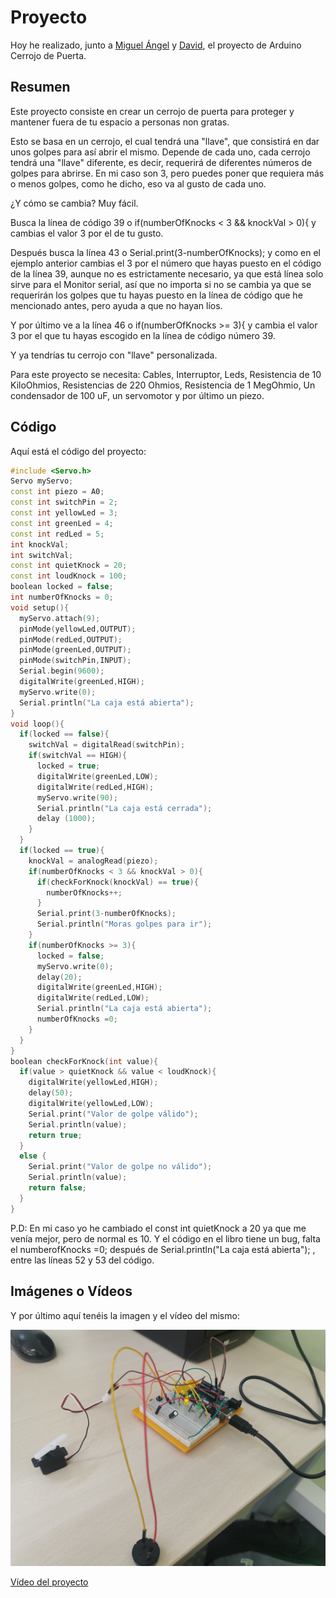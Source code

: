                                                        
# Proyecto

Hoy he realizado, junto a [Miguel Ángel](https://github.com/miguelamgel1107) y [David](https://github.com/DavidMenCam), el proyecto de Arduino Cerrojo de Puerta.

## Resumen

Este proyecto consiste en crear un cerrojo de puerta para proteger y mantener fuera de tu espacio a personas non gratas.

Esto se basa en un cerrojo, el cual tendrá una "llave", que consistirá en dar unos golpes para así abrir el mismo. Depende de cada uno, cada cerrojo tendrá una "llave" diferente, es decir, requerirá de diferentes números de golpes para abrirse. En mi caso son 3, pero puedes poner que requiera más o menos golpes, como he dicho, eso va al gusto de cada uno.

¿Y cómo se cambia? Muy fácil. 

Busca la línea de código 39 o if(numberOfKnocks < 3 && knockVal > 0){ y cambias el valor 3 por el de tu gusto.

Después busca la línea 43 o Serial.print(3-numberOfKnocks); y como en el ejemplo anterior cambias el 3 por el número que hayas puesto en el código de la línea 39, aunque no es estrictamente necesario, ya que está línea solo sirve para el Monitor serial, así que no importa si no se cambia ya que se requerirán los golpes que tu hayas puesto en la línea de código que he mencionado antes, pero ayuda a que no hayan líos.

Y por último ve a la línea 46 o if(numberOfKnocks >= 3){ y cambia el valor 3 por el que tu hayas escogido en la línea de código número 39. 

Y ya tendrías tu cerrojo con "llave" personalizada.

Para este proyecto se necesita: Cables, Interruptor, Leds, Resistencia de 10 KiloOhmios, Resistencias de 220 Ohmios, Resistencia de 1 MegOhmio, Un condensador de 100 uF, un servomotor y por último un piezo.


## Código

Aquí está el código del proyecto: 

```C++
#include <Servo.h>
Servo myServo;
const int piezo = A0;
const int switchPin = 2;
const int yellowLed = 3;
const int greenLed = 4;
const int redLed = 5;
int knockVal;
int switchVal;
const int quietKnock = 20;
const int loudKnock = 100;
boolean locked = false;
int numberOfKnocks = 0;
void setup(){
  myServo.attach(9);
  pinMode(yellowLed,OUTPUT);
  pinMode(redLed,OUTPUT);
  pinMode(greenLed,OUTPUT);
  pinMode(switchPin,INPUT);
  Serial.begin(9600);
  digitalWrite(greenLed,HIGH);
  myServo.write(0);
  Serial.println("La caja está abierta");
}
void loop(){
  if(locked == false){
    switchVal = digitalRead(switchPin);
    if(switchVal == HIGH){
      locked = true;
      digitalWrite(greenLed,LOW);
      digitalWrite(redLed,HIGH);
      myServo.write(90);
      Serial.println("La caja está cerrada");
      delay (1000);
    }
  }
  if(locked == true){
    knockVal = analogRead(piezo);
    if(numberOfKnocks < 3 && knockVal > 0){
      if(checkForKnock(knockVal) == true){
        numberOfKnocks++;
      }
      Serial.print(3-numberOfKnocks);
      Serial.println("Moras golpes para ir");
    }
    if(numberOfKnocks >= 3){
      locked = false;
      myServo.write(0);
      delay(20);
      digitalWrite(greenLed,HIGH);
      digitalWrite(redLed,LOW);
      Serial.println("La caja está abierta");
      numberOfKnocks =0;
    }
  }
}
boolean checkForKnock(int value){
  if(value > quietKnock && value < loudKnock){
    digitalWrite(yellowLed,HIGH);
    delay(50);
    digitalWrite(yellowLed,LOW);
    Serial.print("Valor de golpe válido");
    Serial.println(value);
    return true;
  }
  else {
    Serial.print("Valor de golpe no válido");
    Serial.println(value);
    return false;  
  }
}   

```
P.D: En mi caso yo he cambiado el const int quietKnock a 20 ya que me venía mejor, pero de normal es 10.
Y el código en el libro tiene un bug, falta el numberofKnocks =0; después de Serial.println("La caja está abierta"); , entre las líneas 52 y 53 del código.


## Imágenes o Vídeos

Y por último aquí tenéis la imagen y el vídeo del mismo:

![](https://github.com/Tabrih/Arduino/blob/main/Archivos/IMG_20220126_115326.jpg)

[Vídeo del proyecto](https://raw.githubusercontent.com/Tabrih/Arduino/main/Archivos/VID_20220126_115954.mp4)
